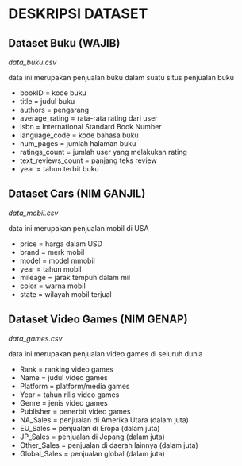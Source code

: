 # DESKRIPSI DATASET

## Dataset Buku (WAJIB)
*data_buku.csv*

data ini merupakan penjualan buku dalam suatu situs penjualan buku

* bookID = kode buku
* title = judul buku
* authors = pengarang
* average_rating = rata-rata rating dari user
* isbn = International Standard Book Number
* language_code = kode bahasa buku
* num_pages = jumlah halaman buku
* ratings_count = jumlah user yang melakukan rating
* text_reviews_count = panjang teks review
* year = tahun terbit buku




## Dataset Cars (NIM GANJIL)

*data_mobil.csv*

data ini merupakan penjualan mobil di USA

* price = harga dalam USD
* brand = merk mobil
* model = model mmobil
* year = tahun mobil
* mileage = jarak tempuh dalam mil
* color = warna mobil
* state = wilayah mobil terjual

## Dataset Video Games (NIM GENAP)

*data_games.csv*

data ini merupakan penjualan video games di seluruh dunia

* Rank = ranking video games
* Name = judul video games
* Platform = platform/media games
* Year = tahun rilis video games
* Genre = jenis video games
* Publisher = penerbit video games
* NA_Sales = penjualan di Amerika Utara (dalam juta)
* EU_Sales = penjualan di Eropa (dalam juta)
* JP_Sales = penjualan di Jepang (dalam juta)
* Other_Sales = penjualan di daerah lainnya (dalam juta)
* Global_Sales = penjualan global (dalam juta)